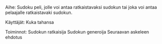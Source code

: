 Aihe: Sudoku peli, jolle voi antaa ratkaistavaksi sudokun tai joka voi antaa pelaajalle ratkaistavaki sudokun.

Käyttäjät: Kuka tahansa

Toiminnot: Sudokun ratkaisija
	   Sudokun generoija
	   Seuraavan askeleen ehdotus
	   

